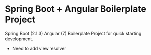 # Spring Boot + Angular Boilerplate Project
Spring Boot (2.1.3) Angular (7) Boilerplate Project for quick starting development.

 * Need to add view resolver
